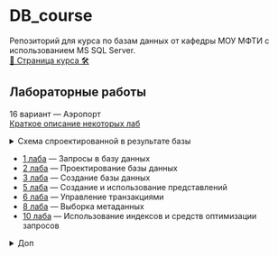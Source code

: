 # DB_course
Репозиторий для курса по базам данных от кафедры МОУ МФТИ с
использованием MS SQL Server.  
[🔐 Страница курса 🛠](http://bdis.umeta.ru/)

## Лабораторные работы
16 вариант — Аэропорт  
[Краткое описание некоторых лаб](http://bdis.umeta.ru/db/db_course/labs/tasks/v16.htm)  

<details>
  <summary>Схема спроектированной в результате базы</summary>
  <img src="https://github.com/r-vvch/DB_course/blob/master/2_lab/%D0%A1%D1%85%D0%B5%D0%BC%D0%B0.png">
</details>  

- [1 лаба](https://github.com/r-vvch/DB_course/tree/master/1_lab) — Запросы в базу данных
- [2 лаба](https://github.com/r-vvch/DB_course/tree/master/2_lab) — Проектирование базы данных
- [3 лаба](https://github.com/r-vvch/DB_course/tree/master/3_lab) — Создание базы данных 
- [5 лаба](https://github.com/r-vvch/DB_course/tree/master/5_lab) — Создание и использование представлений
- [6 лаба](https://github.com/r-vvch/DB_course/tree/master/6_lab) — Управление транзакциями
- [8 лаба](https://github.com/r-vvch/DB_course/tree/master/8_lab) — Выборка метаданных
- [10 лаба](https://github.com/r-vvch/DB_course/tree/master/10_lab) — Использование индексов и средств оптимизации запросов

<details>
  <summary>Доп</summary>
  <ul>
	<li><p><a href="https://github.com/r-vvch/DB_course/tree/master/dop">Доп</a> — подключение SQL к Java и создание веб-приложения с выводом расписания вылетов</li></p>
  </ul>
  <p>
    Пример <a href="https://github.com/r-vvch/DB_course/blob/master/dop/Select.png">запроса</a> и <a href="https://github.com/r-vvch/DB_course/blob/master/dop/Output.png">вывода</a>
  </p>
  
</details>  
